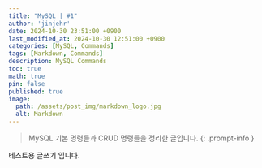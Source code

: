 ```yaml
---
title: "MySQL | #1"
author: 'jinjehr'
date: 2024-10-30 23:51:00 +0900
last_modified_at: 2024-10-30 12:51:00 +0900
categories: [MySQL, Commands]
tags: [Markdown, Commands]
description: MySQL Commands
toc: true 
math: true
pin: false
published: true
image:
  path: /assets/post_img/markdown_logo.jpg
  alt: Markdown
---
```


> MySQL 기본 명령들과 CRUD 명령들을 정리한 글입니다. 
{: .prompt-info }

테스트용 글쓰기 입니다.
